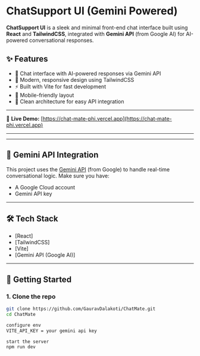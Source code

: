 # ChatSupport UI (Gemini Powered)

**ChatSupport UI** is a sleek and minimal front-end chat interface built using **React** and **TailwindCSS**, integrated with **Gemini API** (from Google AI) for AI-powered conversational responses.

## ✨ Features

- 💬 Chat interface with AI-powered responses via Gemini API
- 🎨 Modern, responsive design using TailwindCSS
- ⚡ Built with Vite for fast development
- 📱 Mobile-friendly layout
- 🧩 Clean architecture for easy API integration

---

🚀 **Live Demo:** [https://chat-mate-phi.vercel.app](https://chat-mate-phi.vercel.app)

---

---

## 🔌 Gemini API Integration

This project uses the [Gemini API](https://ai.google.dev/) (from Google) to handle real-time conversational logic. Make sure you have:

- A Google Cloud account
- Gemini API key

---

## 🛠️ Tech Stack

- [React]
- [TailwindCSS]
- [Vite]
- [Gemini API (Google AI)]

---

## 🚀 Getting Started

### 1. Clone the repo

```bash
git clone https://github.com/GauravDalakoti/ChatMate.git
cd ChatMate

configure env
VITE_API_KEY = your gemini api key

start the server
npm run dev
